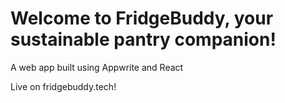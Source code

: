 # Welcome to FridgeBuddy, your sustainable pantry companion!

A web app built using Appwrite and React

Live on fridgebuddy.tech!
